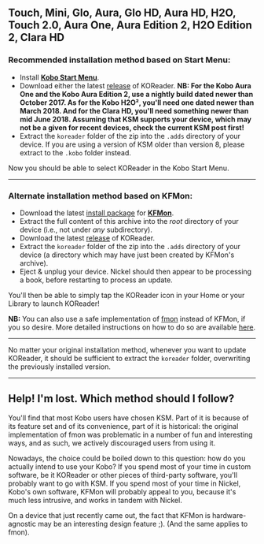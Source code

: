 ## Touch, Mini, Glo, Aura, Glo HD, Aura HD, H2O, Touch 2.0, Aura One, Aura Edition 2, H2O Edition 2, Clara HD

### Recommended installation method based on Start Menu:
- Install [**Kobo Start Menu**](https://www.mobileread.com/forums/showthread.php?t=293804).
- Download either the latest [release](https://github.com/koreader/koreader/releases) of KOReader.
**NB: For the Kobo Aura One and the Kobo Aura Edition 2, use a nightly build dated newer than October 2017. As for the Kobo H2O², you'll need one dated newer than March 2018. And for the Clara HD, you'll need something newer than mid June 2018. Assuming that KSM supports your device, which may not be a given for recent devices, check the current KSM post first!**
- Extract the `koreader` folder of the zip into the `.adds` directory of your device. If you are using a version of KSM older than version 8, please extract to the `.kobo` folder instead.

Now you should be able to select KOReader in the Kobo Start Menu.

----

### Alternate installation method based on KFMon:

- Download the latest [install package](http://www.mobileread.com/forums/showthread.php?t=274231) for [**KFMon**](https://github.com/NiLuJe/kfmon).
- Extract the full content of this archive into the *root* directory of your device (i.e., not under *any* subdirectory).
- Download the latest [release](https://github.com/koreader/koreader/releases) of KOReader.
- Extract the `koreader` folder of the zip into the `.adds` directory of your device (a directory which may have just been created by KFMon's archive).
- Eject & unplug your device. Nickel should then appear to be processing a book, before restarting to process an update.

You'll then be able to simply tap the KOReader icon in your Home or your Library to launch KOReader!

**NB:** You can also use a safe implementation of [fmon](https://github.com/baskerville/fmon) instead of KFMon, if you so desire. More detailed instructions on how to do so are available [here](https://github.com/koreader/koreader/blob/master/platform/kobo/fmon/README.txt#L12).

----

No matter your original installation method, whenever you want to update KOReader, it should be sufficient to extract the `koreader` folder, overwriting the previously installed version.

----

## Help! I'm lost. Which method should I follow?

You'll find that most Kobo users have chosen KSM. Part of it is because of its feature set and of its convenience, part of it is historical: the original implementation of fmon was problematic in a number of fun and interesting ways, and as such, we actively discouraged users from using it.

Nowadays, the choice could be boiled down to this question: how do you actually intend to use your Kobo?
If you spend most of your time in custom software, be it KOReader or other pieces of third-party software, you'll probably want to go with KSM.
If you spend most of your time in Nickel, Kobo's own software, KFMon will probably appeal to you, because it's much less intrusive, and works in tandem with Nickel.

On a device that just recently came out, the fact that KFMon is hardware-agnostic may be an interesting design feature ;). (And the same applies to fmon).